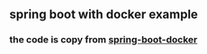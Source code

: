 ## spring boot with docker example
### the code is copy from [spring-boot-docker](https://spring.io/guides/gs/spring-boot-docker/)